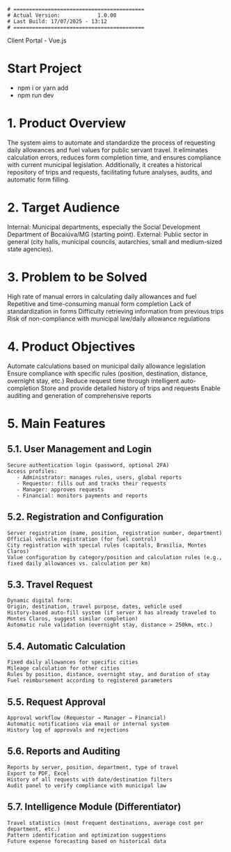 ```shell script
# ==========================================
# Actual Version:            1.0.00
# Last Build: 17/07/2025 - 13:12
# ==========================================
```

 Client Portal - Vue.js
# Start Project
  - npm i or yarn add
  - npm run dev

# 1. Product Overview
  The system aims to automate and standardize the process of requesting daily allowances and fuel values for public servant travel.
  It eliminates calculation errors, reduces form completion time, and ensures compliance with current municipal legislation.
  Additionally, it creates a historical repository of trips and requests, facilitating future analyses, audits, and automatic form filling.
# 2. Target Audience
  Internal: Municipal departments, especially the Social Development Department of Bocaiúva/MG (starting point).
  External: Public sector in general (city halls, municipal councils, autarchies, small and medium-sized state agencies).

# 3. Problem to be Solved

  High rate of manual errors in calculating daily allowances and fuel
  Repetitive and time-consuming manual form completion
  Lack of standardization in forms
  Difficulty retrieving information from previous trips
  Risk of non-compliance with municipal law/daily allowance regulations

# 4. Product Objectives

Automate calculations based on municipal daily allowance legislation
Ensure compliance with specific rules (position, destination, distance, overnight stay, etc.)
Reduce request time through intelligent auto-completion
Store and provide detailed history of trips and requests
Enable auditing and generation of comprehensive reports


# 5. Main Features
## 5.1. User Management and Login

    Secure authentication login (password, optional 2FA)
    Access profiles:
       - Administrator: manages rules, users, global reports
       - Requestor: fills out and tracks their requests
       - Manager: approves requests
       - Financial: monitors payments and reports

## 5.2. Registration and Configuration

    Server registration (name, position, registration number, department)
    Official vehicle registration (for fuel control)
    City registration with special rules (capitals, Brasília, Montes Claros)
    Value configuration by category/position and calculation rules (e.g., fixed daily allowances vs. calculation per km)

## 5.3. Travel Request

    Dynamic digital form:
    Origin, destination, travel purpose, dates, vehicle used
    History-based auto-fill system (if server X has already traveled to Montes Claros, suggest similar completion)
    Automatic rule validation (overnight stay, distance > 250km, etc.)

## 5.4. Automatic Calculation

    Fixed daily allowances for specific cities
    Mileage calculation for other cities
    Rules by position, distance, overnight stay, and duration of stay
    Fuel reimbursement according to registered parameters

## 5.5. Request Approval

    Approval workflow (Requestor → Manager → Financial)
    Automatic notifications via email or internal system
    History log of approvals and rejections

## 5.6. Reports and Auditing

    Reports by server, position, department, type of travel
    Export to PDF, Excel
    History of all requests with date/destination filters
    Audit panel to verify compliance with municipal law

## 5.7. Intelligence Module (Differentiator)

    Travel statistics (most frequent destinations, average cost per department, etc.)
    Pattern identification and optimization suggestions
    Future expense forecasting based on historical data
